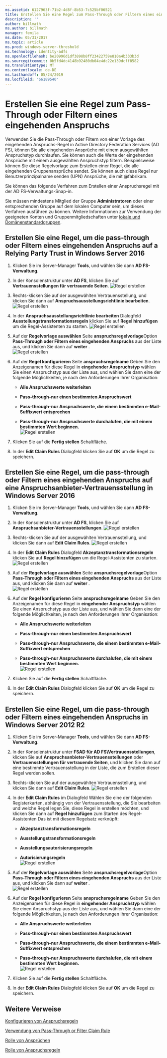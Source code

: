 ```yaml
---
ms.assetid: 6127963f-71b2-4d8f-8b53-7c525bf06521
title: Erstellen Sie eine Regel zum Pass-Through oder Filtern eines eingehenden Anspruchs
description: ''
author: billmath
ms.author: billmath
manager: femila
ms.date: 05/31/2017
ms.topic: article
ms.prod: windows-server-threshold
ms.technology: identity-adfs
ms.openlocfilehash: be20996d1df3898b8ff23422759e810a4b333b3d
ms.sourcegitcommit: 0b5fd4dc4148b92480db04e4dc22e139dcff8582
ms.translationtype: MT
ms.contentlocale: de-DE
ms.lasthandoff: 05/24/2019
ms.locfileid: "66189540"
---
```

# <a name="create-a-rule-to-pass-through-or-filter-an-incoming-claim"></a>Erstellen Sie eine Regel zum Pass-Through oder Filtern eines eingehenden Anspruchs

Verwenden Sie die Pass-Through oder Filtern von einer Vorlage des eingehenden Anspruchs-Regel in Active Directory Federation Services \(AD FS\), können Sie alle eingehenden Ansprüche mit einem ausgewählten Anspruchstyp durchlaufen. Sie können auch die Werte der eingehenden Ansprüche mit einem ausgewählten Anspruchstyp filtern. Beispielsweise können Sie diese Regelvorlage zum Erstellen einer Regel, die alle eingehenden Gruppenansprüche sendet. Sie können auch diese Regel nur Benutzerprinzipalname senden \(UPN\) Ansprüche, die mit @fabrikam.  
  
Sie können das folgende Verfahren zum Erstellen einer Anspruchsregel mit der AD FS-Verwaltungs-Snap\-in.  
  
Sie müssen mindestens Mitglied der Gruppe **Administratoren** oder einer entsprechenden Gruppe auf dem lokalen Computer sein, um dieses Verfahren ausführen zu können.  Weitere Informationen zur Verwendung der geeigneten Konten und Gruppenmitgliedschaften unter [lokale und Domänenstandardgruppen](https://go.microsoft.com/fwlink/?LinkId=83477).   

## <a name="to-create-a-rule-to-pass-through-or-filter-an-incoming-claim-on-a-relying-party-trust-in-windows-server-2016"></a>Erstellen Sie eine Regel, um die pass-through oder Filtern eines eingehenden Anspruchs auf a Relying Party Trust in Windows Server 2016 

1.  Klicken Sie im Server-Manager **Tools**, und wählen Sie dann **AD FS-Verwaltung**.  
  
2.  In der Konsolenstruktur unter **AD FS**, klicken Sie auf **Vertrauensstellungen für vertrauende Seiten**. 
![Regel erstellen](media/Create-a-Rule-to-Pass-Through-or-Filter-an-Incoming-Claim/claimrule9.PNG)  
  
3.  Rechts\-klicken Sie auf der ausgewählten Vertrauensstellung, und klicken Sie dann auf **Anspruchsausstellungsrichtlinie bearbeiten**.
![Regel erstellen](media/Create-a-Rule-to-Pass-Through-or-Filter-an-Incoming-Claim/claimrule10.PNG)   
  
4.  In der **Anspruchsausstellungsrichtlinie bearbeiten** Dialogfeld **Ausstellungstransformationsregeln** klicken Sie auf **Regel hinzufügen** um die Regel-Assistenten zu starten. 
![Regel erstellen](media/Create-a-Rule-to-Pass-Through-or-Filter-an-Incoming-Claim/claimrule11.PNG)    

5.  Auf der **Regelvorlage auswählen** Seite **anspruchsregelvorlage**Option **Pass-Through oder Filtern eines eingehenden Anspruchs** aus der Liste aus, und klicken Sie dann auf **weiter** .  
![Regel erstellen](media/Create-a-Rule-to-Pass-Through-or-Filter-an-Incoming-Claim/claimrule4.PNG)    

6.  Auf der **Regel konfigurieren** Seite **anspruchsregelname** Geben Sie den Anzeigenamen für diese Regel in **eingehender Anspruchstyp** wählen Sie einen Anspruchstyp aus der Liste aus, und wählen Sie dann eine der folgende Möglichkeiten, je nach den Anforderungen Ihrer Organisation:  
  
    -   **Alle Anspruchswerte weiterleiten**  
  
    -   **Pass-through-nur einen bestimmten Anspruchswert**  
  
    -   **Pass-through-nur Anspruchswerte, die einem bestimmten e-Mail-Suffixwert entsprechen**  
  
    -   **Pass-through-nur Anspruchswerte durchalufen, die mit einem bestimmten Wert beginnen.**  
![Regel erstellen](media/Create-a-Rule-to-Pass-Through-or-Filter-an-Incoming-Claim/claimrule5.PNG)    

7.  Klicken Sie auf die **Fertig stellen** Schaltfläche.  
  
8.  In der **Edit Claim Rules** Dialogfeld klicken Sie auf **OK** um die Regel zu speichern.
  
## <a name="to-create-a-rule-to-pass-through-or-filter-an-incoming-claim-on-a-claims-provider-trust-in-windows-server-2016"></a>Erstellen Sie eine Regel, um die pass-through oder Filtern eines eingehenden Anspruchs auf eine Anspruchsanbieter-Vertrauensstellung in Windows Server 2016 
  
1.  Klicken Sie im Server-Manager **Tools**, und wählen Sie dann **AD FS-Verwaltung**.  
  
2.  In der Konsolenstruktur unter **AD FS**, klicken Sie auf **Anspruchsanbieter-Vertrauensstellungen**. 
![Regel erstellen](media/Create-a-Rule-to-Pass-Through-or-Filter-an-Incoming-Claim/claimrule1.PNG)  
  
3.  Rechts\-klicken Sie auf der ausgewählten Vertrauensstellung, und klicken Sie dann auf **Edit Claim Rules**.
![Regel erstellen](media/Create-a-Rule-to-Pass-Through-or-Filter-an-Incoming-Claim/claimrule2.PNG)   
  
4.  In der **Edit Claim Rules** Dialogfeld **Akzeptanztransformationsregeln** klicken Sie auf **Regel hinzufügen** um die Regel-Assistenten zu starten.
![Regel erstellen](media/Create-a-Rule-to-Pass-Through-or-Filter-an-Incoming-Claim/claimrule3.PNG)    

5.  Auf der **Regelvorlage auswählen** Seite **anspruchsregelvorlage**Option **Pass-Through oder Filtern eines eingehenden Anspruchs** aus der Liste aus, und klicken Sie dann auf **weiter** .  
![Regel erstellen](media/Create-a-Rule-to-Pass-Through-or-Filter-an-Incoming-Claim/claimrule4.PNG)    

6.  Auf der **Regel konfigurieren** Seite **anspruchsregelname** Geben Sie den Anzeigenamen für diese Regel in **eingehender Anspruchstyp** wählen Sie einen Anspruchstyp aus der Liste aus, und wählen Sie dann eine der folgende Möglichkeiten, je nach den Anforderungen Ihrer Organisation:  
  
    -   **Alle Anspruchswerte weiterleiten**  
  
    -   **Pass-through-nur einen bestimmten Anspruchswert**  
  
    -   **Pass-through-nur Anspruchswerte, die einem bestimmten e-Mail-Suffixwert entsprechen**  
  
    -   **Pass-through-nur Anspruchswerte durchalufen, die mit einem bestimmten Wert beginnen.**  
![Regel erstellen](media/Create-a-Rule-to-Pass-Through-or-Filter-an-Incoming-Claim/claimrule5.PNG)    

7.  Klicken Sie auf die **Fertig stellen** Schaltfläche.  
  
8.  In der **Edit Claim Rules** Dialogfeld klicken Sie auf **OK** um die Regel zu speichern.  

## <a name="to-create-a-rule-to-pass-through-or-filter-an-incoming-claim-in-windows-server-2012-r2"></a>Erstellen Sie eine Regel, um die pass-through oder Filtern eines eingehenden Anspruchs in Windows Server 2012 R2

1.  Klicken Sie im Server-Manager **Tools**, und wählen Sie dann **AD FS-Verwaltung**.  
  
2.  In der Konsolenstruktur unter **FSAD für AD FS\\Vertrauensstellungen**, klicken Sie auf **Anspruchsanbieter-Vertrauensstellungen** oder **Vertrauensstellungen für vertrauende Seiten**, und klicken Sie dann auf eine bestimmte Vertrauensstellung in der Liste, die zum Erstellen dieser Regel werden sollen.  
  
3.  Rechts\-klicken Sie auf der ausgewählten Vertrauensstellung, und klicken Sie dann auf **Edit Claim Rules**.
![Regel erstellen](media/Create-a-Rule-to-Pass-Through-or-Filter-an-Incoming-Claim/claimrule6.PNG)   
  
4.  In der **Edit Claim Rules** im Dialogfeld Wählen Sie eine der folgenden Registerkarten, abhängig von der Vertrauensstellung, die Sie bearbeiten und welche Regel legen Sie, diese Regel in erstellen möchten, und klicken Sie dann auf **Regel hinzufügen** zum Starten des Regel-Assistenten Das ist mit diesem Regelsatz verknüpft:  
  
    -   **Akzeptanztransformationsregeln**  
  
    -   **Ausstellungstransformationsregeln**  
  
    -   **Ausstellungsautorisierungsregeln**  
  
    -   **Autorisierungsregeln**  
![Regel erstellen](media/Create-a-Rule-to-Permit-All-Users/permitall5.PNG)    

5.  Auf der **Regelvorlage auswählen** Seite **anspruchsregelvorlage**Option **Pass-Through oder Filtern eines eingehenden Anspruchs** aus der Liste aus, und klicken Sie dann auf **weiter** .  
![Regel erstellen](media/Create-a-Rule-to-Pass-Through-or-Filter-an-Incoming-Claim/claimrule7.PNG)    

6.  Auf der **Regel konfigurieren** Seite **anspruchsregelname** Geben Sie den Anzeigenamen für diese Regel in **eingehender Anspruchstyp** wählen Sie einen Anspruchstyp aus der Liste aus, und wählen Sie dann eine der folgende Möglichkeiten, je nach den Anforderungen Ihrer Organisation:  
  
    -   **Alle Anspruchswerte weiterleiten**  
  
    -   **Pass-through-nur einen bestimmten Anspruchswert**  
  
    -   **Pass-through-nur Anspruchswerte, die einem bestimmten e-Mail-Suffixwert entsprechen**  
  
    -   **Pass-through-nur Anspruchswerte durchalufen, die mit einem bestimmten Wert beginnen.**  
![Regel erstellen](media/Create-a-Rule-to-Pass-Through-or-Filter-an-Incoming-Claim/claimrule8.PNG)    

7.  Klicken Sie auf die **Fertig stellen** Schaltfläche.  
  
8.  In der **Edit Claim Rules** Dialogfeld klicken Sie auf **OK** um die Regel zu speichern.  



  
## <a name="additional-references"></a>Weitere Verweise  
[Konfigurieren von Anspruchsregeln](Configure-Claim-Rules.md)  
  
[Verwendung von Pass-Through or Filter Claim Rule](../../ad-fs/technical-reference/When-to-Use-a-Pass-Through-or-Filter-Claim-Rule.md)  
  
[Rolle von Ansprüchen](../../ad-fs/technical-reference/The-Role-of-Claims.md)  
  
[Rolle von Anspruchsregeln](../../ad-fs/technical-reference/The-Role-of-Claim-Rules.md)  
  
